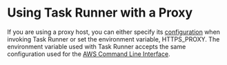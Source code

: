 # Using Task Runner with a Proxy<a name="dp-taskrunner-proxy"></a>

If you are using a proxy host, you can either specify its [configuration](http://docs.aws.amazon.com/datapipeline/latest/DeveloperGuide/dp-taskrunner-config-options.html) when invoking Task Runner or set the environment variable, HTTPS\_PROXY\. The environment variable used with Task Runner accepts the same configuration used for the [AWS Command Line Interface](http://docs.aws.amazon.com/cli/latest/userguide/cli-http-proxy.html)\. 